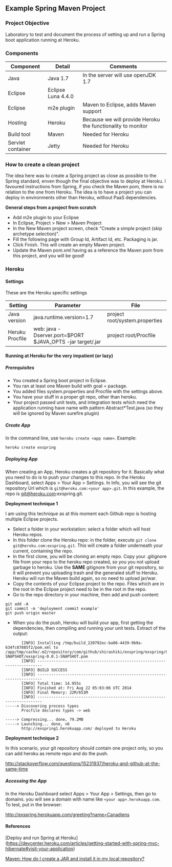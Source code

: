 ## Example Spring Maven Project

### Project Objective

Laboratory to test and document the process of setting up and run a Spring boot application running at Heroku.

### Components

Component | Detail | Comments
------ |------ | ----------------------------------
Java | Java 1.7 | In the server will use openJDK 1.7
Eclipse | Eclipse Luna 4.4.0 |
Eclipse | m2e plugin | Maven to Eclipse, adds Maven support
Hosting | Heroku | Because we will provide Heroku the functionality to monitor
Build tool | Maven | Needed for Heroku
Servlet container | Jetty | Needed for Heroku


### How to create a clean project

The idea here was to create a Spring project as close as possible to the Spring standard, enven though the final objective was to deploy at Heroku. I favoured instructions from Spring, if you check the Maven pom, there is no relation to the one from Heroku. The idea is to have a project you can deploy in environments other than Heroku, without PaaS dependencies.

**General steps from a project from scratch**

- Add m2e plugin to your Eclipse
- In Eclipse, Project > New > Maven Project
- In the New Maven project screen, check "Create a simple project (skip archetype selection)".
- Fill the following page with Group Id, Artifact Id, etc. Packaging is jar.
- Click Finish. This will create an empty Maven project.
- Update the Maven pom.xml having as a reference the Maven pom from this project, and you will be good!



### Heroku

#### Settings

These are the Heroku specific settings

Setting | Parameter | File
------ |------ | ---------
Java version | java.runtime.version=1.7 | project root/system.properties
Heruku Procfile | web: java -Dserver.port=$PORT $JAVA_OPTS -jar target/<generated jar package>.jar | project root/Procfile


#### Running at Heroku for the very impatient (or lazy)


##### Prerequisites

- You created a Spring boot project in Eclipse.
- You ran at least one Maven build with goal = package.
- You added files system.properties and Procfile with the settings above.
- You have your stuff in a proper git repo, other than heroku.
- Your project passed unit tests, and integration tests which need the application running have name with pattern Abstract*Test.java (so they will be ignored by Maven surefire plugin)


##### Create App

In the command line, use `heroku create <app name>`. Example:

`heroku create exspring`


##### Deploying App

When creating an App, Heroku creates a git repository for it. Basically what you need to do is to push your changes to this repo. In the Heroku Dashboard, select Apps > Your App > Settings. In Info, you will see the git repository Url which is `git@heroku.com:<your app>.git`. In this example, the repo is git@heroku.com:exspring.git.

**Deployment technique 1**

I am using this technique as at this moment each Github repo is hosting multiple Eclipse projects.

- Select a folder in your workstation: select a folder which will host Heroku repos.
- In this folder clone the Heroku repo: in the folder, execute `git clone git@heroku.com:exspring.git`. This will create a folder underneath your current, containing the repo.
- In the first clone, you will be cloning an empty repo. Copy your .gitignore file from your repo to the heroku repo created, so you you not upload garbage to heroku. Use the **SAME** gitignore from your git repository, so it will prevent you uploading trash and the generated stuff to Heroku. Heroku will run the Maven build again, so no need to upload jar/war.
- Copy the contents of your Eclipse project to the repo. Files which are in the root in the Eclipse project need to be in the root in the repo.
- Go to the repo directory in your machine, then add and push content:
```
git add -A
git commit -m 'deployment commit example'
git push origin master
```

- When you do the push, Heroku will build your app, first getting the dependencies, then compiling and running your unit tests. Extract of the output:
```
       [INFO] Installing /tmp/build_220792ec-ba06-4439-9b9a-634fc87885f2/pom.xml to /app/tmp/cache/.m2/repository/com/github/shirashiki/exspring/exspring/0.0.1-SNAPSHOT/exspring-0.0.1-SNAPSHOT.pom
       [INFO] ------------------------------------------------------------------------
       [INFO] BUILD SUCCESS
       [INFO] ------------------------------------------------------------------------
       [INFO] Total time: 14.955s
       [INFO] Finished at: Fri Aug 22 05:03:06 UTC 2014
       [INFO] Final Memory: 22M/651M
       [INFO] ------------------------------------------------------------------------
-----> Discovering process types
       Procfile declares types -> web

-----> Compressing... done, 79.2MB
-----> Launching... done, v6
       http://exspring1.herokuapp.com/ deployed to Heroku
```


**Deployment technique 2**

In this scenario, your git repository should contain one project only, so you can add heroku as remote repo and do the push.

http://stackoverflow.com/questions/15231937/heroku-and-github-at-the-same-time

 
##### Accessing the App

In the Heroku Dashboard select Apps > Your App > Settings, then go to domains. you will see a domain with name like `<your app>.herokuapp.com`. To test, put in the browser:

http://exspring.herokuapp.com/greeting?name=Canadiens



#### References
[Deploy and run Spring at Heroku]
(https://devcenter.heroku.com/articles/getting-started-with-spring-mvc-hibernate#visit-your-application)

[Maven: How do I create a JAR and install it in my local repository?](http://maven.apache.org/guides/getting-started/index.html#How_do_I_create_a_JAR_and_install_it_in_my_local_repository)

